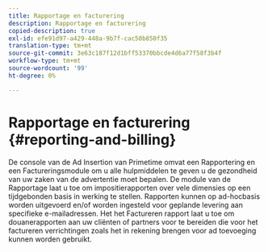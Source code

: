 ```yaml
---
title: Rapportage en facturering
description: Rapportage en facturering
copied-description: true
exl-id: efe91d97-a429-448a-9b7f-cac50b850f35
translation-type: tm+mt
source-git-commit: 3e63c187f12d1bff53370bbcde4d6a77f58f3b4f
workflow-type: tm+mt
source-wordcount: '99'
ht-degree: 0%

---
```


# Rapportage en facturering {#reporting-and-billing}

De console van de Ad Insertion van Primetime omvat een Rapportering en een Factureringsmodule om u alle hulpmiddelen te geven u de gezondheid van uw zaken van de advertentie moet bepalen. De module van de Rapportage laat u toe om impositierapporten over vele dimensies op een tijdgebonden basis in werking te stellen. Rapporten kunnen op ad-hocbasis worden uitgevoerd en/of worden ingesteld voor geplande levering aan specifieke e-mailadressen. Het het Factureren rapport laat u toe om douanerapporten aan uw cliënten of partners voor te bereiden die voor het factureren verrichtingen zoals het in rekening brengen voor ad toevoeging kunnen worden gebruikt.

